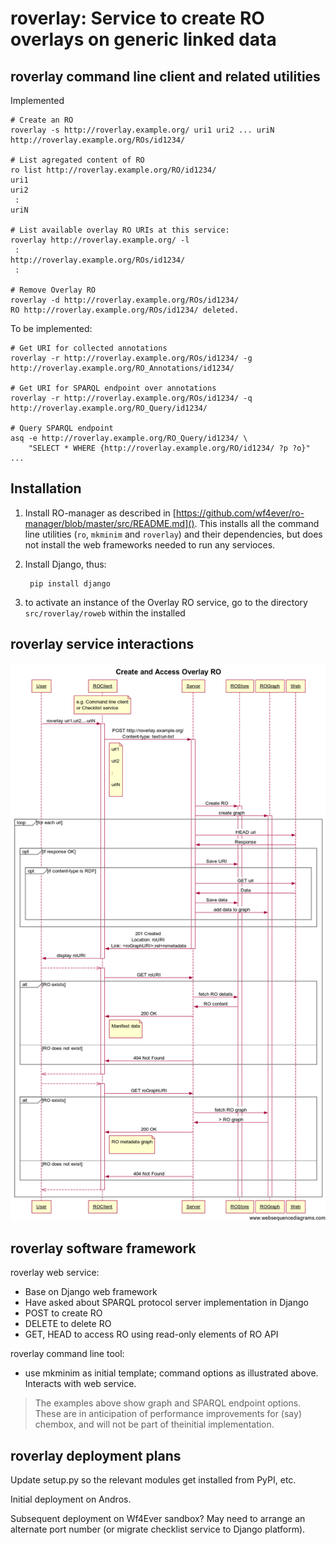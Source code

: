 <!-- # roverlay.md -->

# roverlay: Service to create RO overlays on generic linked data

## roverlay command line client and related utilities

Implemented

    # Create an RO
    roverlay -s http://roverlay.example.org/ uri1 uri2 ... uriN
    http://roverlay.example.org/ROs/id1234/

    # List agregated content of RO
    ro list http://roverlay.example.org/RO/id1234/
    uri1
    uri2
     :
    uriN

    # List available overlay RO URIs at this service:
    roverlay http://roverlay.example.org/ -l
     :
    http://roverlay.example.org/ROs/id1234/
     :

    # Remove Overlay RO
    roverlay -d http://roverlay.example.org/ROs/id1234/
    RO http://roverlay.example.org/ROs/id1234/ deleted.


To be implemented:

    # Get URI for collected annotations
    roverlay -r http://roverlay.example.org/ROs/id1234/ -g
    http://roverlay.example.org/RO_Annotations/id1234/    

    # Get URI for SPARQL endpoint over annotations
    roverlay -r http://roverlay.example.org/ROs/id1234/ -q
    http://roverlay.example.org/RO_Query/id1234/

    # Query SPARQL endpoint
    asq -e http://roverlay.example.org/RO_Query/id1234/ \
        "SELECT * WHERE {http://roverlay.example.org/RO/id1234/ ?p ?o}"
    ...


## Installation

1. Install RO-manager as described in [https://github.com/wf4ever/ro-manager/blob/master/src/README.md]().
This installs all the command line utilities (`ro`, `mkminim` and `roverlay`) and their dependencies,
but does not install the web frameworks needed to run any servioces.
2. Install Django, thus:

        pip install django

3. to activate an instance of the Overlay RO service, go to the directory `src/roverlay/roweb` within the installed 


## roverlay service interactions

![roverlay service interactions](roverlay-sequence-diagram.png "roverlay service interactions diagram")

## roverlay software framework

roverlay web service:
* Base on Django web framework
* Have asked about SPARQL protocol server implementation in Django
* POST to create RO
* DELETE to delete RO
* GET, HEAD to access RO using read-only elements of RO API

roverlay command line tool:
* use mkminim as initial template; command options as illustrated above.  Interacts with web service.

> The examples above show graph and SPARQL endpoint options.  These are in anticipation of performance improvements for (say) chembox, and will not be part of theinitial implementation.

## roverlay deployment plans

Update setup.py so the relevant modules get installed from PyPI, etc.

Initial deployment on Andros.

Subsequent deployment on Wf4Ever sandbox?  May need to arrange an alternate port number (or migrate checklist service to Django platform).

